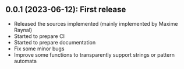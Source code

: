 ## 0.0.1 (2023-06-12): First release

* Released the sources implemented (mainly implemented by Maxime Raynal)
* Started to prepare CI
* Started to prepare documentation
* Fix some minor bugs
* Improve some functions to transparently support strings or pattern automata

